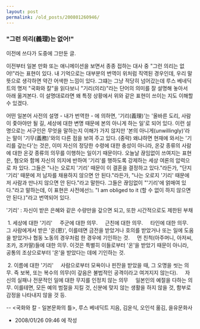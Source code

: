 ```yaml
---
layout: post
permalink: /old_posts/200801260946/
---
```


### &quot;그런 의리(義理)는 없어!&quot;

이전에 쓰다가 도중에 그만둔 글.

이전부터 일본 만화 또는 애니메이션을 보면서 종종 접하는 대사 중 "그런 의리는 없어!"라는 표현이 있다.
내 기억으로는 대부분의 번역이 위처럼 직역된 경우인데, 우리 말뜻으로 생각하면 약간 어색한 느낌이 있다.
그떄는 그냥 적당히 넘어갔는데 루스 베네딕트의 명저 "국화와 칼"을 읽다보니 "기리(의리)"라는 단어의 의미를 잘 설명해 놓아서 아래 옮겨본다.
이 설명대로라면 왜 특정 상황에서 위와 같은 표현이 쓰이는 지도 이해할 수 있겠다.


어떤 일본어 사전의 설명 - 내가 번역한 - 에 의하면, '기리(義理)'는 '올바른 도리, 사람이 좇아야만 될 길, 세상에 대한 변명 때문에 본의 아니게 하는 일'로 되어 있다. 이런 설명으로는 서구인은 무엇을 말하는지 이해가 가지 않지만 '본의 아니게(unwillingly)'라는 말이 '기무(義務)'와의 다른 점을 보여 주고 있다.
(중략)
왜냐하면 현재에 와서는 '기리를 갚는다'는 것은, 이미 자신의 정당한 수령에 대한 충성이 아니라, 온갖 종류의 사람에 대한 온갖 종류의 의무를 이행하는 일이기 때문이다. 오늘날 끊임없이 쓰여지는 표현은, 혐오와 함께 자신의 의지에 반하여 '기리'를 행하도록 강제하는 세상 여론의 압력으로 차 있다. 그들은 "나는 오로지 '기리' 때문이 이 결혼을 결정하고 있다."라든가, "단지 '기리' 때문에 저 남자를 채용하지 않으면 안 된다."라든가, "나는 오로지 '기리' 때문에 저 사람과 만나지 않으면 안 된다."라고 말한다. 그들은 끊임없이 "'기리'에 얽매여 있다."라고 말하는데, 이 표현은 사전에선느 "I am obliged to it (할 수 없이 하지 않으면 안 된다.)"라고 번역되어 있다.

'기리' : 자신이 받은 은혜와 같은 수량만을 갚으면 되고, 또한 시간적으로도 제한된 부채

 1. 세상에 대한 '기리'
    주군에 대한 의무.
    근친에 대한 의무.
    타인에 대한 의무. 그 사람에게서 받은 '온(恩)', 이를테면 금전을 받았거나 호의를 받았거나 또는 일에 도움을 받았거나 협동 노동의 경우처럼 한 경우에 기인하는 것.
    먼 친척(아주머니, 아저씨, 조카, 조카딸)들에 대한 의무. 이것은 특별히 이들로부터 '온'을 받았기 때문이 아니라, 공통의 조상으로부터 '온'을 받았다는 데에 기인하는 것.

 2. 이름에 대한 '기리'
    사람으로부터 모욕이나 핀잔을 받았을 때, 그 오명을 씻는 의무. 즉 보복, 또는 복수의 의무(이 갚음은 불법적인 공격이라고 여겨지지 않는다).
    자신의 실패나 전문적인 일에 대한 무지를 인정치 않는 의무
    일본인의 예절을 다하는 의무. 이를테면, 모든 예의 범절을 지킬 것, 신분에 맞지 않는 생활을 하지 않을 것, 함부로 감정을 나타내지 않을 것 등.

-- <국화와 칼 - 일본문화의 틀>, 루스 베네딕트 지음, 김윤식, 오인석 옮김, 을유문화사





- 2008/01/26 09:46 에 작성